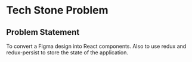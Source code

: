 # Tech Stone Problem

## Problem Statement

To convert a Figma design into React components. Also to use redux and redux-persist to store the state of the application.
